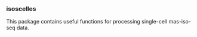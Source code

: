 ### isoscelles

This package contains useful functions for processing single-cell mas-iso-seq data.
